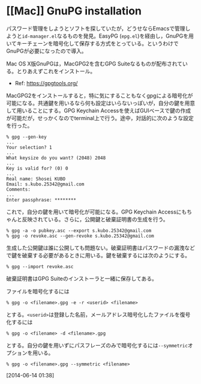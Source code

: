 # [[Mac]] GnuPG installation

パスワード管理をしようとソフトを探していたが，どうせならEmacsで管理しようと`id-manager.el`なるものを発見。EasyPG (`epg.el`)を経由し，GnuPGを用いてキーチェーンを暗号化して保存する方式をとっている。というわけでGnuPGが必要になったので導入。

Mac OS X版GnuPGは，MacGPG2を含むGPG Suiteなるものが配布されている。とりあえずこれをインストール。

* Ref: <https://gpgtools.org/>

MacGPG2をインストールすると，特に気にすることもなくgpgによる暗号化が可能になる。共通鍵を用いるなら何も設定はいらないっぽいが，自分の鍵を用意して用いることにする。GPG Keychain Accessを使えばGUIベースで鍵の作成が可能だが，せっかくなのでterminal上で行う。途中，対話的に次のような設定を行った。

	% gpg --gen-key
	...
	Your selection? 1
	...
	What keysize do you want? (2048) 2048
	...
	Key is valid for? (0) 0
	...
	Real name: Shosei KUBO
	Email: s.kubo.25342@gmail.com
	Comments: 
	...
	Enter passphrase: ********

これで，自分の鍵を用いて暗号化が可能になる。GPG Keychain Accessにもちゃんと反映されている。さらに，公開鍵と破棄証明書の生成を行う。

	% gpg -a -o pubkey.asc --export s.kubo.25342@gmail.com
	% gpg -o revoke.asc --gen-revoke s.kubo.25342@gmail.com

生成した公開鍵は誰に公開しても問題ない。破棄証明書はパスワードの漏洩などで鍵を破棄する必要があるときに用いる。鍵を破棄するには次のようにする。

	% gpg --import revoke.asc

破棄証明書はGPG Suiteのインストーラと一緒に保存してある。

ファイルを暗号化するには

	% gpg -o <filename>.gpg -e -r <userid> <filename>

とする。`<userid>`は登録した名前，メールアドレス暗号化したファイルを復号化するには

	% gpg -o <filename> -d <filename>.gpg

とする。自分の鍵を用いずにパスフレーズのみで暗号化するには`--symmetric`オプションを用いる。

	% gpg -o <filename>.gpg --symmetric <filename>

[2014-06-14 01:38] 

